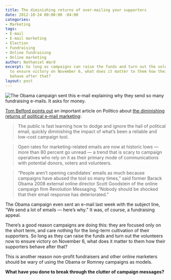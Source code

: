 ```yaml
---
title: The diminishing returns of over-mailing your supporters
date: 2012-10-24 00:00:00 -04:00
categories:
- Marketing
tags:
- E-mail
- E-mail marketing
- Election
- Fundraising
- Online fundraising
- Online marketing
author: Nathaniel Ward
excerpt: So long as campaigns can raise the funds and turn out the volunteers now
  to ensure victory on November 6, what does it matter to them how their supporters
  behave after that?
layout: post
---
```


<img class="alignnone size-full wp-image-1800" title="The Obama campaign sent this e-mail explaining why they send so many fundraising e-mails. It asks for money." src="http://www.nathanielward.net/wp-content/uploads/2012/10/2012-10-24-obama-email-168.jpg" alt="The Obama campaign sent this e-mail explaining why they send so many fundraising e-mails. It asks for money." />

[Tom Belford points out][1] an important article on Politico about [the diminishing returns of political e-mail marketing][2]:

> The public is fast learning how to dodge and ignore the hail of political email, quickly diminishing the impact of what’s been a reliable and low-cost campaign tool.

> Open rates for marketing-related emails are now at historic lows — more than 80 percent go unread — a trend that is scary to campaign operatives who rely on it as their primary mode of communications with potential donors, voters and volunteers.

> “People aren’t opening candidates’ emails as much because campaigns have abused the tool so many times,” said former Barack Obama 2008 external online director Scott Goodstein of the online campaign firm Revolution Messaging. “Nobody should be shocked that their email response has deteriorated.”

<!--more-->The Obama campaign even sent an e-mail last week with the subject line, “We send a lot of emails — here’s why.” It was, of course, a fundraising appeal.

There’s a good reason campaigns are doing this: they are focused only on the short term, and care nothing for the long-term cultivation of their supporters. So long as they can raise the funds and turn out the volunteers now to ensure victory on November 6, what does it matter to them how their supporters behave after that?

This is another reason non-profit fundraisers and other online marketers should be wary of using the Obama or Romney campaigns as models.

**What have you done to break through the clutter of campaign messages?**

 [1]: http://www.theagitator.net/dont-miss-these-posts/wearing-out-the-email-welcome-mat/
 [2]: http://www.politico.com/news/stories/1012/82409.html